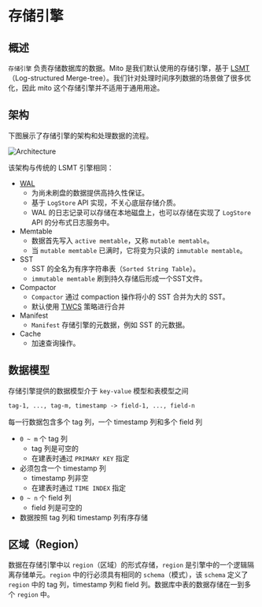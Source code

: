# 存储引擎

## 概述

`存储引擎` 负责存储数据库的数据。Mito 是我们默认使用的存储引擎，基于 [LSMT][1]（Log-structured Merge-tree）。我们针对处理时间序列数据的场景做了很多优化，因此 mito 这个存储引擎并不适用于通用用途。

## 架构
下图展示了存储引擎的架构和处理数据的流程。

![Architecture](/storage-engine-arch.png)

该架构与传统的 LSMT 引擎相同：

- [WAL][2]
  - 为尚未刷盘的数据提供高持久性保证。
  - 基于 `LogStore` API 实现，不关心底层存储介质。
  - WAL 的日志记录可以存储在本地磁盘上，也可以存储在实现了 `LogStore` API 的分布式日志服务中。
- Memtable
  - 数据首先写入 `active memtable`，又称 `mutable memtable`。
  - 当 `mutable memtable` 已满时，它将变为只读的 `immutable memtable`。
- SST
  - SST 的全名为有序字符串表（`Sorted String Table`）。
  - `immutable memtable` 刷到持久存储后形成一个SST文件。
- Compactor
  - `Compactor` 通过 compaction 操作将小的 SST 合并为大的 SST。
  - 默认使用 [TWCS][3] 策略进行合并
- Manifest
  - `Manifest` 存储引擎的元数据，例如 SST 的元数据。
- Cache
  - 加速查询操作。

[1]: https://en.wikipedia.org/wiki/Log-structured_merge-tree
[2]: https://en.wikipedia.org/wiki/Write-ahead_logging
[3]: https://cassandra.apache.org/doc/latest/cassandra/operating/compaction/twcs.html

## 数据模型

存储引擎提供的数据模型介于 `key-value` 模型和表模型之间

```txt
tag-1, ..., tag-m, timestamp -> field-1, ..., field-n
```

每一行数据包含多个 tag 列，一个 timestamp 列和多个 field 列
- `0 ~ m` 个 tag 列
  - tag 列是可空的
  - 在建表时通过 `PRIMARY KEY` 指定
- 必须包含一个 timestamp 列
  - timestamp 列非空
  - 在建表时通过 `TIME INDEX` 指定
- `0 ~ n` 个 field 列
  - field 列是可空的
- 数据按照 tag 列和 timestamp 列有序存储

## 区域（Region）

数据在存储引擎中以 `region`（区域）的形式存储，`region` 是引擎中的一个逻辑隔离存储单元。`region` 中的行必须具有相同的 `schema`（模式），该 `schema` 定义了 `region` 中的 tag 列，timestamp 列和 field 列。数据库中表的数据存储在一到多个 `region` 中。

